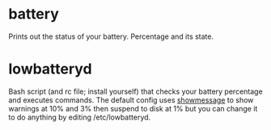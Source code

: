 battery
=======
Prints out the status of your battery. Percentage and its state.

lowbatteryd
===========
Bash script (and rc file; install yourself) that checks your battery percentage
and executes commands.
The default config uses [showmessage](https://github.com/mytch444/showmessage)
to show warnings at 10% and 3% then suspend to disk at 1% but you can change 
it to do anything by editing /etc/lowbatteryd.
